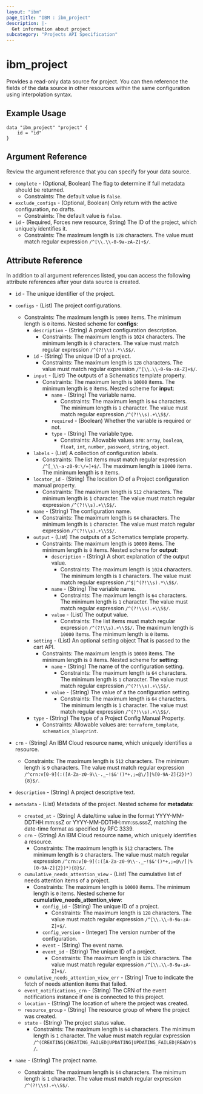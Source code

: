 ```yaml
---
layout: "ibm"
page_title: "IBM : ibm_project"
description: |-
  Get information about project
subcategory: "Projects API Specification"
---
```


# ibm_project

Provides a read-only data source for project. You can then reference the fields of the data source in other resources within the same configuration using interpolation syntax.

## Example Usage

```hcl
data "ibm_project" "project" {
	id = "id"
}
```

## Argument Reference

Review the argument reference that you can specify for your data source.

* `complete` - (Optional, Boolean) The flag to determine if full metadata should be returned.
  * Constraints: The default value is `false`.
* `exclude_configs` - (Optional, Boolean) Only return with the active configuration, no drafts.
  * Constraints: The default value is `false`.
* `id` - (Required, Forces new resource, String) The ID of the project, which uniquely identifies it.
  * Constraints: The maximum length is `128` characters. The value must match regular expression `/^[\\.\\-0-9a-zA-Z]+$/`.

## Attribute Reference

In addition to all argument references listed, you can access the following attribute references after your data source is created.

* `id` - The unique identifier of the project.
* `configs` - (List) The project configurations.
  * Constraints: The maximum length is `10000` items. The minimum length is `0` items.
Nested scheme for **configs**:
	* `description` - (String) A project configuration description.
	  * Constraints: The maximum length is `1024` characters. The minimum length is `0` characters. The value must match regular expression `/^(?!\\s).*\\S$/`.
	* `id` - (String) The unique ID of a project.
	  * Constraints: The maximum length is `128` characters. The value must match regular expression `/^[\\.\\-0-9a-zA-Z]+$/`.
	* `input` - (List) The outputs of a Schematics template property.
	  * Constraints: The maximum length is `10000` items. The minimum length is `0` items.
	Nested scheme for **input**:
		* `name` - (String) The variable name.
		  * Constraints: The maximum length is `64` characters. The minimum length is `1` character. The value must match regular expression `/^(?!\\s).+\\S$/`.
		* `required` - (Boolean) Whether the variable is required or not.
		* `type` - (String) The variable type.
		  * Constraints: Allowable values are: `array`, `boolean`, `float`, `int`, `number`, `password`, `string`, `object`.
	* `labels` - (List) A collection of configuration labels.
	  * Constraints: The list items must match regular expression `/^[_\\-a-z0-9:\/=]+$/`. The maximum length is `10000` items. The minimum length is `0` items.
	* `locator_id` - (String) The location ID of a Project configuration manual property.
	  * Constraints: The maximum length is `512` characters. The minimum length is `1` character. The value must match regular expression `/^(?!\\s).+\\S$/`.
	* `name` - (String) The configuration name.
	  * Constraints: The maximum length is `64` characters. The minimum length is `1` character. The value must match regular expression `/^(?!\\s).+\\S$/`.
	* `output` - (List) The outputs of a Schematics template property.
	  * Constraints: The maximum length is `10000` items. The minimum length is `0` items.
	Nested scheme for **output**:
		* `description` - (String) A short explanation of the output value.
		  * Constraints: The maximum length is `1024` characters. The minimum length is `0` characters. The value must match regular expression `/^$|^(?!\\s).*\\S$/`.
		* `name` - (String) The variable name.
		  * Constraints: The maximum length is `64` characters. The minimum length is `1` character. The value must match regular expression `/^(?!\\s).+\\S$/`.
		* `value` - (List) The output value.
		  * Constraints: The list items must match regular expression `/^(?!\\s).+\\S$/`. The maximum length is `10000` items. The minimum length is `0` items.
	* `setting` - (List) An optional setting object That is passed to the cart API.
	  * Constraints: The maximum length is `10000` items. The minimum length is `0` items.
	Nested scheme for **setting**:
		* `name` - (String) The name of the configuration setting.
		  * Constraints: The maximum length is `64` characters. The minimum length is `1` character. The value must match regular expression `/^(?!\\s).+\\S$/`.
		* `value` - (String) The value of a the configuration setting.
		  * Constraints: The maximum length is `64` characters. The minimum length is `1` character. The value must match regular expression `/^(?!\\s).+\\S$/`.
	* `type` - (String) The type of a Project Config Manual Property.
	  * Constraints: Allowable values are: `terraform_template`, `schematics_blueprint`.

* `crn` - (String) An IBM Cloud resource name, which uniquely identifies a resource.
  * Constraints: The maximum length is `512` characters. The minimum length is `9` characters. The value must match regular expression `/^crn:v[0-9](:([A-Za-z0-9\\-._~!$&'()*+,;=@\/]|%[0-9A-Z]{2})*){8}$/`.

* `description` - (String) A project descriptive text.

* `metadata` - (List) Metadata of the project.
Nested scheme for **metadata**:
	* `created_at` - (String) A date/time value in the format YYYY-MM-DDTHH:mm:ssZ or YYYY-MM-DDTHH:mm:ss.sssZ, matching the date-time format as specified by RFC 3339.
	* `crn` - (String) An IBM Cloud resource name, which uniquely identifies a resource.
	  * Constraints: The maximum length is `512` characters. The minimum length is `9` characters. The value must match regular expression `/^crn:v[0-9](:([A-Za-z0-9\\-._~!$&'()*+,;=@\/]|%[0-9A-Z]{2})*){8}$/`.
	* `cumulative_needs_attention_view` - (List) The cumulative list of needs attention items of a project.
	  * Constraints: The maximum length is `10000` items. The minimum length is `0` items.
	Nested scheme for **cumulative_needs_attention_view**:
		* `config_id` - (String) The unique ID of a project.
		  * Constraints: The maximum length is `128` characters. The value must match regular expression `/^[\\.\\-0-9a-zA-Z]+$/`.
		* `config_version` - (Integer) The version number of the configuration.
		* `event` - (String) The event name.
		* `event_id` - (String) The unique ID of a project.
		  * Constraints: The maximum length is `128` characters. The value must match regular expression `/^[\\.\\-0-9a-zA-Z]+$/`.
	* `cumulative_needs_attention_view_err` - (String) True to indicate the fetch of needs attention items that failed.
	* `event_notifications_crn` - (String) The CRN of the event notifications instance if one is connected to this project.
	* `location` - (String) The location of where the project was created.
	* `resource_group` - (String) The resource group of where the project was created.
	* `state` - (String) The project status value.
	  * Constraints: The maximum length is `64` characters. The minimum length is `1` character. The value must match regular expression `/^(CREATING|CREATING_FAILED|UPDATING|UPDATING_FAILED|READY)$/`.

* `name` - (String) The project name.
  * Constraints: The maximum length is `64` characters. The minimum length is `1` character. The value must match regular expression `/^(?!\\s).+\\S$/`.

